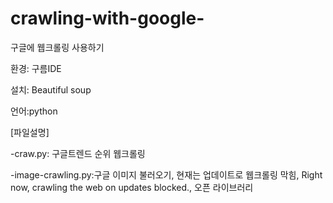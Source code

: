 # crawling-with-google-
구글에 웹크롤링 사용하기

환경: 구름IDE

설치: Beautiful soup

언어:python

[파일설명]

-craw.py: 구글트렌드 순위 웹크롤링

-image-crawling.py:구글 이미지 불러오기, 현재는 업데이트로 웹크롤링 막힘,  Right now, crawling the web on updates blocked., 오픈 라이브러리 
